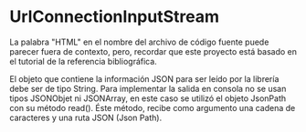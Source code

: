 # UrlConnectionInputStream

La palabra "HTML" en el nombre del archivo de código fuente puede parecer fuera de contexto, pero, recordar que este proyecto está basado en el tutorial de la referencia bibliográfica.

El objeto que contiene la información JSON para ser leído por la librería debe ser de tipo String. Para implementar la salida en consola no se usan tipos JSONObjet ni JSONArray, en este caso se utilizó el objeto JsonPath con su método read(). Éste método, recibe como argumento una cadena de caracteres y una ruta JSON (Json Path).



